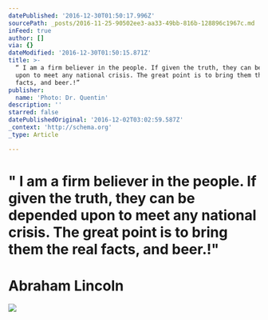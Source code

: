 ```yaml
---
datePublished: '2016-12-30T01:50:17.996Z'
sourcePath: _posts/2016-11-25-90502ee3-aa33-49bb-816b-128896c1967c.md
inFeed: true
author: []
via: {}
dateModified: '2016-12-30T01:50:15.871Z'
title: >-
  “ I am a firm believer in the people. If given the truth, they can be depended
  upon to meet any national crisis. The great point is to bring them the real
  facts, and beer.!”
publisher:
  name: 'Photo: Dr. Quentin'
description: ''
starred: false
datePublishedOriginal: '2016-12-02T03:02:59.587Z'
_context: 'http://schema.org'
_type: Article

---
```

# **" I am a firm believer in the people. If given the truth, they can be depended upon to meet any national crisis. The great point is to bring them the real facts, and beer.!"**

# **Abraham Lincoln**
![](https://the-grid-user-content.s3-us-west-2.amazonaws.com/1fd18d2b-334f-4ab8-bdee-0c293048d02e.jpg)